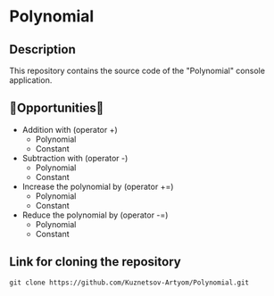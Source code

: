 # Polynomial
## Description
This repository contains the source code of the "Polynomial" console application.
## :wrench:Opportunities:wrench:
* Addition with (operator +)
  * Polynomial
  * Constant
* Subtraction with (operator -)
  * Polynomial
  * Constant
* Increase the polynomial by (operator +=)
  * Polynomial
  * Constant
* Reduce the polynomial by (operator -=)
  * Polynomial
  * Constant
## Link for cloning the repository
`git clone https://github.com/Kuznetsov-Artyom/Polynomial.git`
